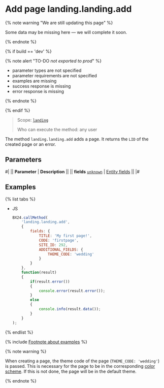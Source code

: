 # Add page landing.landing.add

{% note warning "We are still updating this page" %}

Some data may be missing here — we will complete it soon.

{% endnote %}

{% if build == 'dev' %}

{% note alert "TO-DO _not exported to prod_" %}

- parameter types are not specified
- parameter requirements are not specified
- examples are missing
- success response is missing
- error response is missing

{% endnote %}

{% endif %}

> Scope: [`landing`](../../../scopes/permissions.md)
>
> Who can execute the method: any user

The method `landing.landing.add` adds a page. It returns the `LID` of the created page or an error.

## Parameters

#|
|| **Parameter** | **Description** ||
|| **fields**
[`unknown`](../../../data-types.md) | [Entity fields](../index.md) ||
|#

## Examples

{% list tabs %}

- JS

    ```js
    BX24.callMethod(
        'landing.landing.add',
        {
            fields: {
                TITLE: 'My first page!',
                CODE: 'firstpage',
                SITE_ID: 292,
                ADDITIONAL_FIELDS: {
                    THEME_CODE: 'wedding'
                }
            }
        },
        function(result)
        {
            if(result.error())
            {
                console.error(result.error());
            }
            else
            {
                console.info(result.data());
            }
        }
    );
    ```

{% endlist %}

{% include [Footnote about examples](../../../../_includes/examples.md) %}

{% note warning %}

When creating a page, the theme code of the page (`THEME_CODE: 'wedding'`) is passed. This is necessary for the page to be in the corresponding [color scheme](../color-themes.md). If this is not done, the page will be in the default theme.

{% endnote %}